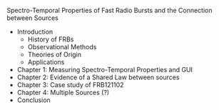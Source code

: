 Spectro-Temporal Properties of Fast Radio Bursts and the Connection between Sources

* Introduction
	* History of FRBs
	* Observational Methods
	* Theories of Origin
	* Applications
* Chapter 1: Measuring Spectro-Temporal Properties and GUI
* Chapter 2: Evidence of a Shared Law between sources
* Chapter 3: Case study of FRB121102
* Chapter 4: Multiple Sources (?)
* Conclusion

